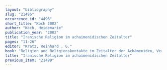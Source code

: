 ```yaml
---
layout: "bibliography"
slug: "21496"
occurrence_id: "4496"
short_title: "Koch 2002"
author: "Koch, Heidemarie"
publication_year: "2002"
title: "Iranische Religion im achaimenidischen Zeitalter"
pages: "11-26"
editor: "Kratz, Reinhard , G."
book: "Religion und Religionskontakte im Zeitalter der Achämeniden, Veröffentlichungen der Wissenschaftlichen Gesellschaft für Theologie 22 (Gütersloh)"
title: "Iranische Religion im achaimenidischen Zeitalter"
previous_item: "21499"
---
```

